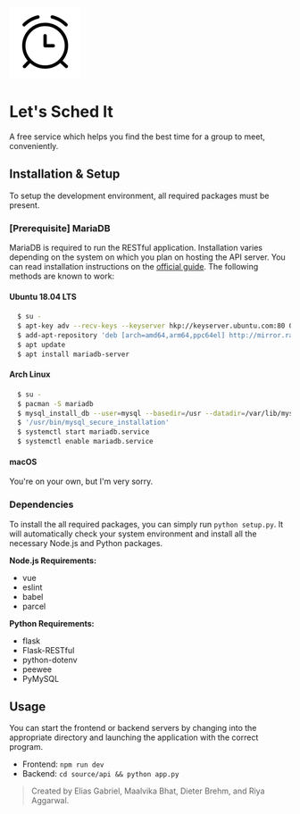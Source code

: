 <img src="/documentation/logo_20190419.png" width="128">

# Let's Sched It
A free service which helps you find the best time for a group to meet, conveniently.

## Installation & Setup
To setup the development environment, all required packages must be present.

### [Prerequisite] MariaDB
MariaDB is required to run the RESTful application. Installation varies depending on the system on which you plan on hosting the API server. You can read installation instructions on the [official guide](https://downloads.mariadb.org/mariadb/repositories/#mirror=rackspace). The following methods are known to work:

#### Ubuntu 18.04 LTS
```sh
  $ su -
  $ apt-key adv --recv-keys --keyserver hkp://keyserver.ubuntu.com:80 0xF1656F24C74CD1D8
  $ add-apt-repository 'deb [arch=amd64,arm64,ppc64el] http://mirror.rackspace.com/mariadb/repo/10.3/ubuntu bionic main'
  $ apt update
  $ apt install mariadb-server
```

#### Arch Linux
```sh
  $ su -
  $ pacman -S mariadb
  $ mysql_install_db --user=mysql --basedir=/usr --datadir=/var/lib/mysql
  $ '/usr/bin/mysql_secure_installation'
  $ systemctl start mariadb.service
  $ systemctl enable mariadb.service
```

#### macOS
You're on your own, but I'm very sorry.

### Dependencies
To install the all required packages, you can simply run `python setup.py`. It will automatically check your system environment and install all the necessary Node.js and Python packages.

**Node.js Requirements:**
* vue
* eslint
* babel
* parcel

**Python Requirements:**
* flask
* Flask-RESTful
* python-dotenv
* peewee
* PyMySQL

## Usage
You can start the frontend or backend servers by changing into the appropriate directory and launching the application with the correct program.
* Frontend: `npm run dev`
* Backend: `cd source/api && python app.py`

> Created by Elias Gabriel, Maalvika Bhat, Dieter Brehm, and Riya Aggarwal.
